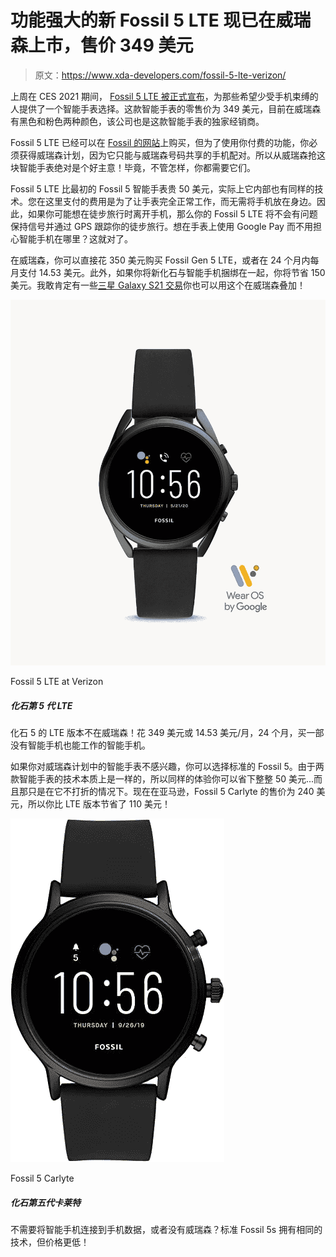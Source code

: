 # 功能强大的新 Fossil 5 LTE 现已在威瑞森上市，售价 349 美元

> 原文：<https://www.xda-developers.com/fossil-5-lte-verizon/>

上周在 CES 2021 期间， [Fossil 5 LTE 被正式宣布](https://www.xda-developers.com/fossil-gen-5-wear-os-smartwatch-lte/)，为那些希望少受手机束缚的人提供了一个智能手表选择。这款智能手表的零售价为 349 美元，目前在威瑞森有黑色和粉色两种颜色，该公司也是这款智能手表的独家经销商。

Fossil 5 LTE 已经可以在 [Fossil 的网站](https://www.fossil.com/en-us/smartwatches/generations/gen-5-lte/)上购买，但为了使用你付费的功能，你必须获得威瑞森计划，因为它只能与威瑞森号码共享的手机配对。所以从威瑞森抢这块智能手表绝对是个好主意！毕竟，不管怎样，你都需要它们。

Fossil 5 LTE 比最初的 Fossil 5 智能手表贵 50 美元，实际上它内部也有同样的技术。您在这里支付的费用是为了让手表完全正常工作，而无需将手机放在身边。因此，如果你可能想在徒步旅行时离开手机，那么你的 Fossil 5 LTE 将不会有问题保持信号并通过 GPS 跟踪你的徒步旅行。想在手表上使用 Google Pay 而不用担心智能手机在哪里？这就对了。

在威瑞森，你可以直接花 350 美元购买 Fossil Gen 5 LTE，或者在 24 个月内每月支付 14.53 美元。此外，如果你将新化石与智能手机捆绑在一起，你将节省 150 美元。我敢肯定有一些[三星 Galaxy S21 交易](https://www.xda-developers.com/best-galaxy-s21-ultra-deals/)你也可以用这个在威瑞森叠加！

 <picture>![The LTE version of the Fossil 5 is not at Verizon! For $349 or $14.53/month for 24 months, get a smartphone that can function without your smartphone nearby.](img/8c5bfc1a7975f1b65344cf4e0d3842db.png)</picture> 

Fossil 5 LTE at Verizon

##### 化石第 5 代 LTE

化石 5 的 LTE 版本不在威瑞森！花 349 美元或 14.53 美元/月，24 个月，买一部没有智能手机也能工作的智能手机。

如果你对威瑞森计划中的智能手表不感兴趣，你可以选择标准的 Fossil 5。由于两款智能手表的技术本质上是一样的，所以同样的体验你可以省下整整 50 美元...而且那只是在它不打折的情况下。现在在亚马逊，Fossil 5 Carlyte 的售价为 240 美元，所以你比 LTE 版本节省了 110 美元！

 <picture>![Don't need to have your smartphone connected to your cell data, or don't have Verizon? The standard Fossil 5s has the same technology within at a lower price!](img/8eaffe2d1f76267a8612b50e551f34f4.png)</picture> 

Fossil 5 Carlyte

##### 化石第五代卡莱特

不需要将智能手机连接到手机数据，或者没有威瑞森？标准 Fossil 5s 拥有相同的技术，但价格更低！